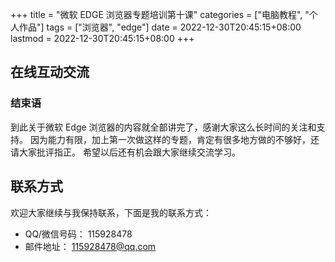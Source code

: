 +++
title = "微软 EDGE 浏览器专题培训第十课"
categories = ["电脑教程", "个人作品"]
tags = ["浏览器", "edge"]
date = 2022-12-30T20:45:15+08:00
lastmod = 2022-12-30T20:45:15+08:00
+++



## 在线互动交流

### 结束语

到此关于微软 Edge 浏览器的内容就全部讲完了，感谢大家这么长时间的关注和支持。
因为能力有限，加上第一次做这样的专题，肯定有很多地方做的不够好，还请大家批评指正。
希望以后还有机会跟大家继续交流学习。

## 联系方式

欢迎大家继续与我保持联系，下面是我的联系方式：
* QQ/微信号码： 115928478
* 邮件地址： 115928478@qq.com
